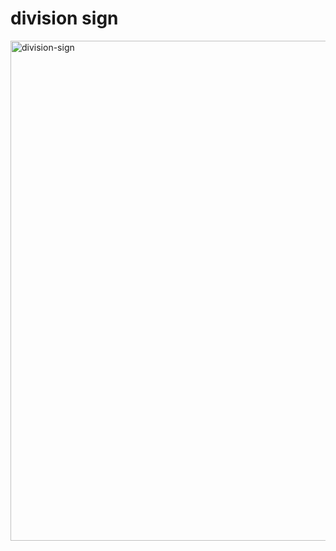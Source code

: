 # division sign
<img width="800" alt="division-sign" src="https://user-images.githubusercontent.com/31913666/201467213-b796f27f-b69c-4fdf-85db-cfa6110fdbc2.png">
